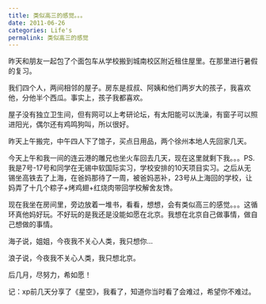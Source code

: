 ```yaml
---
title: 类似高三的感觉。。。
date: 2011-06-26
categories: Life's
permalink: 类似高三的感觉
---
```


昨天和朋友一起包了个面包车从学校搬到城南校区附近租住屋里。在那里进行暑假的复习。

我们四个人，两间相邻的屋子。房东是叔叔、阿姨和他们两岁大的孩子，我喜欢他，分他半个西瓜。事实上，孩子我都喜欢。

屋子没有独立卫生间，但有网可以上考研论坛，有太阳能可以洗澡，有窗子可以照进阳光，偶尔还有鸡鸣狗叫，所以很好。

昨天上午搬完，中午四人下了馆子，买点日用品，两个徐州本地人先回家几天。

今天上午和我一间的连云港的雕兄也坐火车回去几天，现在这里就剩下我。。。PS.我是7号-17号和同学在无锡中软国际实习，学校安排的10天项目实习。之后从无锡坐高铁去了上海，在爸妈那待了一周，被爸妈恶补，23号从上海回的学校，让妈弄了十几个粽子+烤鸡翅+红烧肉带回学校解舍友馋。

现在我坐在房间里，旁边放着一堆书，看看，想想，会有类似高三的感觉。。。这循环真他妈好玩。不好玩的是我还是没能如愿在北京。我想在北京自己做事情，做自己想做的事情。

海子说，姐姐，今夜我不关心人类，我只想你...

浪子说，今夜我不关心人类，我只想北京。

后几月，尽努力，希如愿！

记：xp前几天分享了《星空》，我看了，知道你当时看了会难过，希望你不难过。